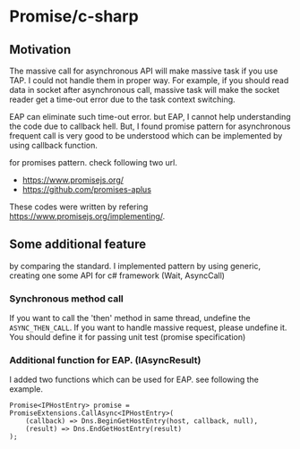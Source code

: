 ﻿# Promise/c-sharp
      
## Motivation

The massive call for asynchronous API will make massive task 
if you use TAP. I could not handle them in proper way. For example, if 
you should read data in socket after asynchronous call, massive 
task will make the socket reader get a time-out error due to the task 
context switching.
     
EAP can eliminate such time-out error. but EAP, I cannot help 
understanding the code due to callback hell. But, I found promise 
pattern for asynchronous frequent call is very good to be 
understood which can be implemented by using callback function.
            
for promises pattern. check following two url.
            
 * <https://www.promisejs.org/>
 * <https://github.com/promises-aplus>

These codes were written by refering <https://www.promisejs.org/implementing/>.

## Some additional feature
by comparing the standard. I implemented pattern by using generic,
creating one some API for c# framework (Wait, AsyncCall) 

### Synchronous method call
If you want to call the 'then' method in same thread, undefine the 
`ASYNC_THEN_CALL`. If you want to handle massive request, please undefine 
it. You should define it for passing unit test (promise specification)

### Additional function for EAP. (IAsyncResult)
I added two functions which can be used for EAP. see following the example.

```
Promise<IPHostEntry> promise = PromiseExtensions.CallAsync<IPHostEntry>(
    (callback) => Dns.BeginGetHostEntry(host, callback, null),
    (result) => Dns.EndGetHostEntry(result)
);
```

